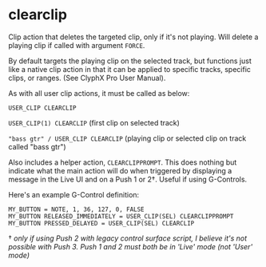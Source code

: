 # clearclip

Clip action that deletes the targeted clip, only if it's not playing. Will delete a playing clip if called with argument `FORCE`.

By default targets the playing clip on the selected track, but functions just like a native clip action in that it can be applied to specific tracks, specific clips, or ranges. (See ClyphX Pro User Manual).

As with all user clip actions, it must be called as below:

`USER_CLIP CLEARCLIP`

`USER_CLIP(1) CLEARCLIP` (first clip on selected track)

`"bass gtr" / USER_CLIP CLEARCLIP` (playing clip or selected clip on track called "bass gtr")

Also includes a helper action, `CLEARCLIPPROMPT`. This does nothing but indicate what the main action will do when triggered by displaying a message in the Live UI and on a Push 1 or 2†. Useful if using G-Controls.

Here's an example G-Control definition:

```
MY_BUTTON = NOTE, 1, 36, 127, 0, FALSE
MY_BUTTON RELEASED_IMMEDIATELY = USER_CLIP(SEL) CLEARCLIPPROMPT
MY_BUTTON PRESSED_DELAYED = USER_CLIP(SEL) CLEARCLIP
```

† _only if using Push 2 with legacy control surface script, I believe it's not possible with Push 3. Push 1 and 2 must both be in 'Live' mode (not 'User' mode)_